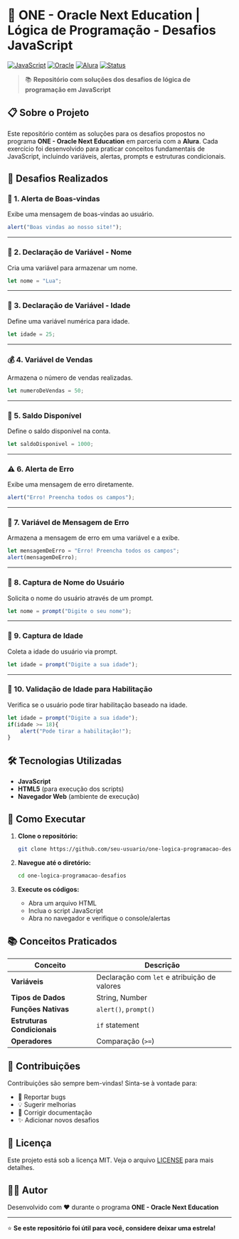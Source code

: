 # 🚀 ONE - Oracle Next Education | Lógica de Programação - Desafios JavaScript

[![JavaScript](https://img.shields.io/badge/JavaScript-F7DF1E?style=for-the-badge&logo=javascript&logoColor=black)](https://developer.mozilla.org/en-US/docs/Web/JavaScript)
[![Oracle](https://img.shields.io/badge/Oracle-F80000?style=for-the-badge&logo=oracle&logoColor=white)](https://www.oracle.com/br/education/oracle-next-education/)
[![Alura](https://img.shields.io/badge/Alura-0066CC?style=for-the-badge&logo=alura&logoColor=white)](https://www.alura.com.br/)
[![Status](https://img.shields.io/badge/Status-Concluído-success?style=for-the-badge)]()

> 📚 **Repositório com soluções dos desafios de lógica de programação em JavaScript**

## 📋 Sobre o Projeto

Este repositório contém as soluções para os desafios propostos no programa **ONE - Oracle Next Education** em parceria com a **Alura**. Cada exercício foi desenvolvido para praticar conceitos fundamentais de JavaScript, incluindo variáveis, alertas, prompts e estruturas condicionais.

## 🎯 Desafios Realizados

### 🔔 1. Alerta de Boas-vindas
Exibe uma mensagem de boas-vindas ao usuário.

```javascript
alert("Boas vindas ao nosso site!");
```

---

### 📝 2. Declaração de Variável - Nome
Cria uma variável para armazenar um nome.

```javascript
let nome = "Lua";
```

---

### 🎂 3. Declaração de Variável - Idade
Define uma variável numérica para idade.

```javascript
let idade = 25;
```

---

### 💰 4. Variável de Vendas
Armazena o número de vendas realizadas.

```javascript
let numeroDeVendas = 50;
```

---

### 🏦 5. Saldo Disponível
Define o saldo disponível na conta.

```javascript
let saldoDisponivel = 1000;
```

---

### ⚠️ 6. Alerta de Erro
Exibe uma mensagem de erro diretamente.

```javascript
alert("Erro! Preencha todos os campos");
```

---

### 📢 7. Variável de Mensagem de Erro
Armazena a mensagem de erro em uma variável e a exibe.

```javascript
let mensagemDeErro = "Erro! Preencha todos os campos";
alert(mensagemDeErro);
```

---

### 👤 8. Captura de Nome do Usuário
Solicita o nome do usuário através de um prompt.

```javascript
let nome = prompt("Digite o seu nome");
```

---

### 🎯 9. Captura de Idade
Coleta a idade do usuário via prompt.

```javascript
let idade = prompt("Digite a sua idade");
```

---

### 🚗 10. Validação de Idade para Habilitação
Verifica se o usuário pode tirar habilitação baseado na idade.

```javascript
let idade = prompt("Digite a sua idade");
if(idade >= 18){
    alert("Pode tirar a habilitação!");
}
```

## 🛠️ Tecnologias Utilizadas

- **JavaScript**
- **HTML5** (para execução dos scripts)
- **Navegador Web** (ambiente de execução)

## 🚀 Como Executar

1. **Clone o repositório:**
   ```bash
   git clone https://github.com/seu-usuario/one-logica-programacao-desafios.git
   ```

2. **Navegue até o diretório:**
   ```bash
   cd one-logica-programacao-desafios
   ```

3. **Execute os códigos:**
   - Abra um arquivo HTML
   - Inclua o script JavaScript
   - Abra no navegador e verifique o console/alertas

## 📚 Conceitos Praticados

| Conceito | Descrição |
|----------|-----------|
| **Variáveis** | Declaração com `let` e atribuição de valores |
| **Tipos de Dados** | String, Number |
| **Funções Nativas** | `alert()`, `prompt()` |
| **Estruturas Condicionais** | `if` statement |
| **Operadores** | Comparação (`>=`) |

## 🤝 Contribuições

Contribuições são sempre bem-vindas! Sinta-se à vontade para:

- 🐛 Reportar bugs
- 💡 Sugerir melhorias
- 📝 Corrigir documentação
- ✨ Adicionar novos desafios

## 📄 Licença

Este projeto está sob a licença MIT. Veja o arquivo [LICENSE](LICENSE) para mais detalhes.

## 👨‍💻 Autor

Desenvolvido com ❤️ durante o programa **ONE - Oracle Next Education**

---

⭐ **Se este repositório foi útil para você, considere deixar uma estrela!**
